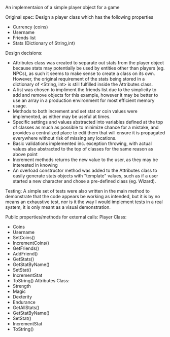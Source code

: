 An implementaion of a simple player object for a game

Original spec: Design a player class which has the following properties
- Currency (coins)
- Username
- Friends list
- Stats (Dictionary of String,int)

Design decisions:
- Attributes class was created to separate out stats from the player object because stats may potentially be used by entities other than players (eg. NPCs), as such it seems to make sense to create a class on its own.  However, the original requirement of the stats being stored in a dictionary of <String, int> is still fulfilled inside the Attributes class.
- A list was chosen to impliment the friends list due to the simplicity to add and remove objects for this example, however it may be better to use an array in a production environment for most efficient memory usage.
- Methods to both increment and set stat or coin values were implemented, as either may be useful at times.
- Specific settings and values abstracted into variables defined at the top of classes as much as possible to minimize chance for a mistake, and provides a centralized place to edit them that will ensure it is propagated everywhere without risk of missing any locations.
- Basic validations implemented inc. exception throwing, with actual values also abstracted to the top of classes for the same reason as above point
- Increment methods returns the new value to the user, as they may be interested in knowing
- An overload constructor method was added to the Attributes class to easily generate stats objects with "template" values, such as if a user started a new character and chose a pre-defined class (eg. Wizard).

Testing:
A simple set of tests were also written in the main method to demonstrate that the code appears be working as intended, but it is by no means an exhaustive test, nor is it the way I would implement tests in a real system, it is only meant as a visual demonstration.

Public properties/methods for external calls:
  Player Class:
  - Coins
  - Username
  - SetCoins()
  - IncrementCoins()
  - GetFriends()
  - AddFriend()
  - GetStats()
  - GetStatByName()
  - SetStat()
  - IncrementStat
  - ToString()
  Attributes Class:
  - Strength
  - Magic
  - Dexterity
  - Endurance
  - GetAllStats()
  - GetStatByName()
  - SetStat()
  - IncrementStat
  - ToString()
